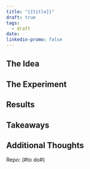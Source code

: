```yaml
---
title: "{{title}}"
draft: true
tags:
  - draft
date: 
linkedin-promo: false
---
```

## The Idea


## The Experiment


## Results


## Takeaways


## Additional Thoughts



Repo: (#to do#)
